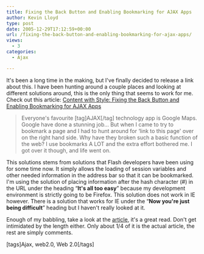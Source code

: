 ```yaml
---
title: Fixing the Back Button and Enabling Bookmarking for AJAX Apps
author: Kevin Lloyd
type: post
date: 2005-12-29T17:12:59+00:00
url: /fixing-the-back-button-and-enabling-bookmarking-for-ajax-apps/
views:
  - 3
categories:
  - Ajax

---
```

It's been a long time in the making, but I've finally decided to release a link about this. I have been hunting around a couple places and looking at different solutions around, this is the only thing that seems to work for me. Check out this article: [Content with Style: Fixing the Back Button and Enabling Bookmarking for AJAX Apps][1]

> Everyone's favourite [tag]AJAX[/tag] technology app is Google Maps. Google have done a stunning job&#8230; But when I came to try to bookmark a page and I had to hunt around for &#8216;link to this page' over on the right hand side. Why have they broken such a basic function of the web? I use bookmarks A LOT and the extra effort bothered me. I got over it though, and life went on.

This solutions stems from solutions that Flash developers have been using for some time now. It simply allows the loading of session variables and other needed information in the address bar so that it can be bookmarked. I'm using the solution of placing information after the hash character (#) in the URL under the heading &#8220;**It's all too easy**&#8221; because my development environment is strictly going to be Firefox. This solution does not work in IE however. There is a solution that works for IE under the &#8220;**Now you're just being difficult**&#8221; heading but I haven't really looked at it.

Enough of my babbling, take a look at the [article][1], it's a great read. Don't get intimidated by the length either. Only about 1/4 of it is the actual article, the rest are simply comments.

[tags]Ajax, web2.0, Web 2.0[/tags]

 [1]: http://www.contentwithstyle.co.uk/Articles/38/fixing-the-back-button-and-enabling-bookmarking-for-ajax-apps/